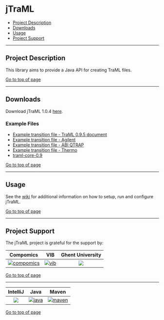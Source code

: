 # jTraML

 * [Project Description](#project-description)
 * [Downloads](#downloads)
 * [Usage](#usage)
 * [Project Support](#project-support)

----

## Project Description

This library aims to provide a Java API for creating TraML files.

[Go to top of page](#jtraml)

----

## Downloads
Download jTraML 1.0.4 [here](http://genesis.ugent.be/maven2/com/compomics/jtraml/jtraml-core/1.0.4/jtraml-core-1.0.4.zip).

### Example Files
  * [Example transition file - TraML 0.9.5 document](http://genesis.ugent.be/public_data/jtraml/tsq_example_095.traml)
  * [Example transition file - Agilent](http://genesis.ugent.be/public_data/jtraml/AgilentQQQ_example.tsv)
  * [Example transition file - ABI QTRAP](http://genesis.ugent.be/public_data/jtraml/QTRAP5500_example.csv)
  * [Example transition file - Thermo](http://genesis.ugent.be/public_data/jtraml/TSQ_example.csv)
  * [traml-core-0.9](http://genesis.ugent.be/public_data/jtraml/jtraml-core-0.9.zip)

[Go to top of page](#jtraml)

----

## Usage
See the [wiki](https://github.com/compomics/jtraml/wiki) for additional information on how to setup, run and configure jTraML.

[Go to top of page](#jtraml)

----

## Project Support

The jTraML project is grateful for the support by:

| Compomics | VIB | Ghent University|
|:--:|:--:|:--:|
| [![compomics](http://genesis.ugent.be/public_data/image/compomics.png)](http://www.compomics.com) | [![vib](http://genesis.ugent.be/public_data/image/vib.png)](http://www.vib.be) | [![](http://genesis.ugent.be/public_data/image/ugent.png)](http://www.ugent.be/en) |

[Go to top of page](#jtraml)

----

| IntelliJ | Java | Maven |
|:--:|:--:|:--:|
| [![](https://www.jetbrains.com/idea/docs/logo_intellij_idea.png)](https://www.jetbrains.com/idea/) | [![java](http://genesis.ugent.be/public_data/image/java.png)](http://java.com/en/) | [![maven](http://genesis.ugent.be/public_data/image/maven.png)](http://maven.apache.org/) |

[Go to top of page](#jtraml)

